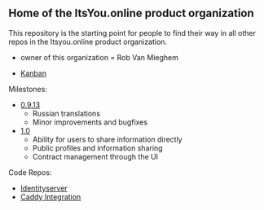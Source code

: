 ## Home of the ItsYou.online product organization

This repository is the starting point for people to find their way in all other repos in the Itsyou.online product organization.

- owner of this organization = Rob Van Mieghem

- [Kanban](https://waffle.io/itsyouonline/home)


Milestones:
- [0.9.13](https://waffle.io/itsyouonline/home?milestone=0.9.12)
  * Russian translations
  * Minor improvements and bugfixes
- [1.0](https://waffle.io/itsyouonline/home?milestone=1.0)
  * Ability for users to share information directly
  * Public profiles and information sharing
  * Contract management through the UI

Code Repos:
- [Identityserver](https://github.com/itsyouonline/identityserver)
- [Caddy Integration](https://github.com/itsyouonline/caddy-integration)



